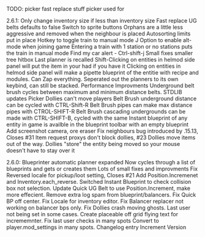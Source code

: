 TODO:
picker fast replace stuff
picker used for

2.6.1:
Only change inventory size if less than inventory size
Fast replace UG belts defaults to false
Switch to sprite buttons
Orphans are a little less aggressive and removed when the neighbour is placed
Autosorting limits put in place
Hotkey to toggle train to manual mode J
Option to enable alt-mode when joining game
Entering a train with 1 station or no stations puts the train in manual mode
Find my car alert - Ctrl-shift-j
Small fixes smaller tree hitbox
Last planner is recalled
Shift-Clicking on entities in helmod side panel will put the item in your had if you have it
Clicking on entities in helmod side panel will make a pipette blueprint of the entitie with recipe and modules.
Can Zap everything.
Seperated out the planners to its own keybind, can still be stacked.
Performance Improvments
Underground belt brush cycles between maximum and minimum distance belts.
STDLIB updates
Picker Dollies can't move players
Belt Brush underground distance can be cycled with CTRL-Shift-R
Belt Brush pipes can make max distance pipes with CTROL-SHIFT-R
Belt Brush cascading undergrounds can be made with CTRL-SHIFT-B, cycled with the same
Instant blueprint of any entity in game is availble in the blueprint toolbar with an empty blueprint
Add screenshot camera, ore eraser
Fix neighbours bug introduced by .15.13, Closes #31
Item request proxys don't block dollies, #23
Dollies move items out of the way.
Dollies "store" the entity being moved so your mouse doesn't have to stay over it

2.6.0:
Blueprinter automatic planner expanded
Now cycles through a list of blueprints and gets or creates them
Lots of small fixes and improvments
Fix Reversed locale for pickup/loot setting, Closes #21
Add Position.Incremenet and Inventory.each_reverse.
Switched Instant Blueprint to check collision box not selection.
Update Quick UG Belt to use Position.Increment, make more effecient.
Remove extra log spam from blueprint/balancers.
Fix Quick BP off center.
Fix Locale for inventory editor.
Fix Balancer replacer not working on balancer bps only.
Fix Dollies crash moving ghosts. Last user not being set in some cases.
Create placeable off grid flying text for incrememnter.
Fix last user checks in many spots
Convert to player.mod_settings in many spots.
Changelog entry
Increment Version
